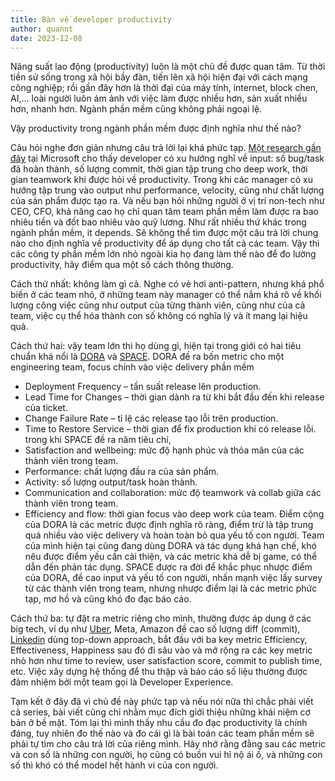 ```yaml
---
title: Bàn về developer productivity
author: quannt
date: 2023-12-08
---
```


Năng suất lao động (productivity) luôn là một chủ đề được quan tâm. Từ thời tiền sử sống trong xã hội bầy đàn, tiến lên xã hội hiện đại với cách mạng công nghiệp; rồi gần đây hơn là thời đại của máy tính, internet, block chen, AI,... loài người luôn ám ảnh với việc làm được nhiều hơn, sản xuất nhiều hơn, nhanh hơn. Ngành phần mềm cũng không phải ngoại lệ.

Vậy productivity trong ngành phần mềm được định nghĩa như thế nào?

Câu hỏi nghe đơn giản nhưng câu trả lời lại khá phức tạp. [Một research gần đây][1] tại Microsoft cho thấy developer có xu hướng nghĩ về input: số bug/task đã hoàn thành, số lượng commit, thời gian tập trung cho deep work, thời gian teamwork khi được hỏi về productivity. Trong khi các manager có xu hướng tập trung vào output như performance, velocity, cũng như chất lượng của sản phẩm được tạo ra. Và nếu bạn hỏi những người ở vị trí non-tech như CEO, CFO, khả năng cao họ chỉ quan tâm team phần mềm làm được ra bao nhiêu tiền và đốt bao nhiêu vào quỹ lương.
Như rất nhiều thứ khác trong ngành phần mềm, it depends. Sẽ không thể tìm được một câu trả lời chung nào cho định nghĩa về productivity để áp dụng cho tất cả các team. Vậy thì các công ty phần mềm lớn nhỏ ngoài kia họ đang làm thế nào để đo lường productivity, hãy điểm qua một số cách thông thường.

Cách thứ nhất: không làm gì cả. Nghe có vẻ hơi anti-pattern, nhưng khá phổ biến ở các team nhỏ, ở những team này manager có thể nắm khá rõ về khối lượng công việc cũng như output của từng thành viên, cũng như của cả team, việc cụ thể hóa thành con số không có nghĩa lý và ít mang lại hiệu quả.

Cách thứ hai: vậy team lớn thì họ dùng gì, hiện tại trong giới có hai tiêu chuẩn khá nổi là [DORA][2] và [SPACE][3]. DORA đề ra bốn metric cho một engineering team, focus chính vào việc delivery phần mềm

- Deployment Frequency – tần suất release lên production.
- Lead Time for Changes – thời gian dành ra từ khi bắt đầu đến khi release của ticket.
- Change Failure Rate – tỉ lệ các release tạo lỗi trên production.
- Time to Restore Service – thời gian để fix production khi có release lỗi.
trong khi SPACE đề ra năm tiêu chí,
- Satisfaction and wellbeing: mức độ hạnh phúc và thỏa mãn của các thành viên trong team.
- Performance: chất lượng đầu ra của sản phẩm.
- Activity: số lượng output/task hoàn thành.
- Communication and collaboration: mức độ teamwork và collab giữa các thành viên trong team.
- Efficiency and flow: thời gian focus vào deep work của team.
Điểm cộng của DORA là các metric được định nghĩa rõ ràng, điểm trừ là tập trung quá nhiều vào việc delivery và hoàn toàn bỏ qua yếu tố con người. Team của mình hiện tại cũng đang dùng DORA và tác dụng khá hạn chế, khó nêu được điểm yếu cần cải thiện, và các metric khá dễ bị game, có thể dẫn đến phản tác dụng.
SPACE được ra đời để khắc phục nhược điểm của DORA, đề cao input và yếu tố con người, nhấn mạnh việc lấy survey từ các thành viên trong team, nhưng nhược điểm lại là các metric phức tạp, mơ hồ và cũng khó đo đạc báo cáo.

Cách thứ ba: tự đặt ra metric riêng cho mình, thường được áp dụng ở các big tech, ví dụ như [Uber][4], Meta, Amazon đề cao số lượng diff (commit),  [Linkedin][5] dùng top-down approach, bắt đầu với ba key metric Efficiency, Effectiveness, Happiness sau đó đi sâu vào và mở rộng ra các key metric nhỏ hơn như time to review, user satisfaction score, commit to publish time, etc. Việc xây dựng hệ thống để thu thập và báo cáo số liệu thường được đảm nhiệm bởi một team gọi là Developer Experience.

Tạm kết ở đây đã vì chủ đề này phức tạp và nếu nói nữa thì chắc phải viết cả series, bài viết cũng chỉ nhằm mục đích giới thiệu những khái niệm cơ bản ở bề mặt. Tóm lại thì mình thấy nhu cầu đo đạc productivity là chính đáng, tuy nhiên đo thế nào và đo cái gì là bài toán các team phần mềm sẽ phải tự tìm cho câu trả lời của riêng mình. Hãy nhớ rằng đằng sau các metric và con số là những con người, họ cũng có buồn vui hỉ nộ ái ố, và những con số thì khó có thể model hết hành vi của con người.

[1]: <https://arxiv.org/pdf/2111.04302.pdf>
[2]: <https://cloud.google.com/blog/products/devops-sre/using-the-four-keys-to-measure-your-devops-performance>
[3]: <https://queue.acm.org/detail.cfm?id=3454124>
[4]: <https://newsletter.pragmaticengineer.com/p/uber-eng-productivity>
[5]: <https://newsletter.pragmaticengineer.com/p/linkedin-engineering-efficiency>
